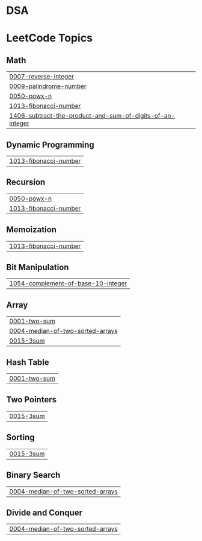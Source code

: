 # DSA
<!---LeetCode Topics Start-->
# LeetCode Topics
## Math
|  |
| ------- |
| [0007-reverse-integer](https://github.com/akshat09105/DSA/tree/master/0007-reverse-integer) |
| [0009-palindrome-number](https://github.com/akshat09105/DSA/tree/master/0009-palindrome-number) |
| [0050-powx-n](https://github.com/akshat09105/DSA/tree/master/0050-powx-n) |
| [1013-fibonacci-number](https://github.com/akshat09105/DSA/tree/master/1013-fibonacci-number) |
| [1406-subtract-the-product-and-sum-of-digits-of-an-integer](https://github.com/akshat09105/DSA/tree/master/1406-subtract-the-product-and-sum-of-digits-of-an-integer) |
## Dynamic Programming
|  |
| ------- |
| [1013-fibonacci-number](https://github.com/akshat09105/DSA/tree/master/1013-fibonacci-number) |
## Recursion
|  |
| ------- |
| [0050-powx-n](https://github.com/akshat09105/DSA/tree/master/0050-powx-n) |
| [1013-fibonacci-number](https://github.com/akshat09105/DSA/tree/master/1013-fibonacci-number) |
## Memoization
|  |
| ------- |
| [1013-fibonacci-number](https://github.com/akshat09105/DSA/tree/master/1013-fibonacci-number) |
## Bit Manipulation
|  |
| ------- |
| [1054-complement-of-base-10-integer](https://github.com/akshat09105/DSA/tree/master/1054-complement-of-base-10-integer) |
## Array
|  |
| ------- |
| [0001-two-sum](https://github.com/akshat09105/DSA/tree/master/0001-two-sum) |
| [0004-median-of-two-sorted-arrays](https://github.com/akshat09105/DSA/tree/master/0004-median-of-two-sorted-arrays) |
| [0015-3sum](https://github.com/akshat09105/DSA/tree/master/0015-3sum) |
## Hash Table
|  |
| ------- |
| [0001-two-sum](https://github.com/akshat09105/DSA/tree/master/0001-two-sum) |
## Two Pointers
|  |
| ------- |
| [0015-3sum](https://github.com/akshat09105/DSA/tree/master/0015-3sum) |
## Sorting
|  |
| ------- |
| [0015-3sum](https://github.com/akshat09105/DSA/tree/master/0015-3sum) |
## Binary Search
|  |
| ------- |
| [0004-median-of-two-sorted-arrays](https://github.com/akshat09105/DSA/tree/master/0004-median-of-two-sorted-arrays) |
## Divide and Conquer
|  |
| ------- |
| [0004-median-of-two-sorted-arrays](https://github.com/akshat09105/DSA/tree/master/0004-median-of-two-sorted-arrays) |
<!---LeetCode Topics End-->